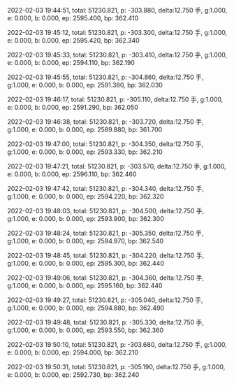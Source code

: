 2022-02-03 19:44:51, total: 51230.821, p: -303.880, delta:12.750 手, g:1.000, e: 0.000, b: 0.000, ep: 2595.400, bp: 362.410

2022-02-03 19:45:12, total: 51230.821, p: -303.300, delta:12.750 手, g:1.000, e: 0.000, b: 0.000, ep: 2595.420, bp: 362.340

2022-02-03 19:45:33, total: 51230.821, p: -303.410, delta:12.750 手, g:1.000, e: 0.000, b: 0.000, ep: 2594.110, bp: 362.190

2022-02-03 19:45:55, total: 51230.821, p: -304.860, delta:12.750 手, g:1.000, e: 0.000, b: 0.000, ep: 2591.380, bp: 362.030

2022-02-03 19:46:17, total: 51230.821, p: -305.110, delta:12.750 手, g:1.000, e: 0.000, b: 0.000, ep: 2591.290, bp: 362.050

2022-02-03 19:46:38, total: 51230.821, p: -303.720, delta:12.750 手, g:1.000, e: 0.000, b: 0.000, ep: 2589.880, bp: 361.700

2022-02-03 19:47:00, total: 51230.821, p: -304.350, delta:12.750 手, g:1.000, e: 0.000, b: 0.000, ep: 2593.330, bp: 362.210

2022-02-03 19:47:21, total: 51230.821, p: -303.570, delta:12.750 手, g:1.000, e: 0.000, b: 0.000, ep: 2596.110, bp: 362.460

2022-02-03 19:47:42, total: 51230.821, p: -304.340, delta:12.750 手, g:1.000, e: 0.000, b: 0.000, ep: 2594.220, bp: 362.320

2022-02-03 19:48:03, total: 51230.821, p: -304.500, delta:12.750 手, g:1.000, e: 0.000, b: 0.000, ep: 2593.900, bp: 362.300

2022-02-03 19:48:24, total: 51230.821, p: -305.350, delta:12.750 手, g:1.000, e: 0.000, b: 0.000, ep: 2594.970, bp: 362.540

2022-02-03 19:48:45, total: 51230.821, p: -304.220, delta:12.750 手, g:1.000, e: 0.000, b: 0.000, ep: 2595.300, bp: 362.440

2022-02-03 19:49:06, total: 51230.821, p: -304.360, delta:12.750 手, g:1.000, e: 0.000, b: 0.000, ep: 2595.160, bp: 362.440

2022-02-03 19:49:27, total: 51230.821, p: -305.040, delta:12.750 手, g:1.000, e: 0.000, b: 0.000, ep: 2594.880, bp: 362.490

2022-02-03 19:49:48, total: 51230.821, p: -305.330, delta:12.750 手, g:1.000, e: 0.000, b: 0.000, ep: 2593.550, bp: 362.360

2022-02-03 19:50:10, total: 51230.821, p: -303.680, delta:12.750 手, g:1.000, e: 0.000, b: 0.000, ep: 2594.000, bp: 362.210

2022-02-03 19:50:31, total: 51230.821, p: -305.190, delta:12.750 手, g:1.000, e: 0.000, b: 0.000, ep: 2592.730, bp: 362.240